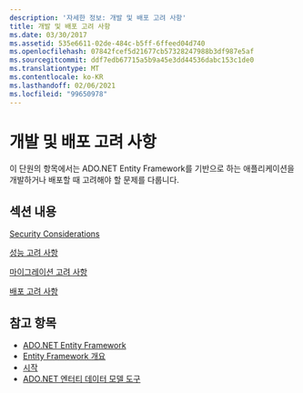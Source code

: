```yaml
---
description: '자세한 정보: 개발 및 배포 고려 사항'
title: 개발 및 배포 고려 사항
ms.date: 03/30/2017
ms.assetid: 535e6611-02de-484c-b5ff-6ffeed04d740
ms.openlocfilehash: 07842fcef5d21677cb57328247988b3df987e5af
ms.sourcegitcommit: ddf7edb67715a5b9a45e3dd44536dabc153c1de0
ms.translationtype: MT
ms.contentlocale: ko-KR
ms.lasthandoff: 02/06/2021
ms.locfileid: "99650978"
---
```

# <a name="development-and-deployment-considerations"></a>개발 및 배포 고려 사항

이 단원의 항목에서는 ADO.NET Entity Framework를 기반으로 하는 애플리케이션을 개발하거나 배포할 때 고려해야 할 문제를 다룹니다.  
  
## <a name="in-this-section"></a>섹션 내용  

 [Security Considerations](security-considerations.md)  
  
 [성능 고려 사항](performance-considerations.md)  
  
 [마이그레이션 고려 사항](migration-considerations.md)  
  
 [배포 고려 사항](deployment-considerations.md)  
  
## <a name="see-also"></a>참고 항목

- [ADO.NET Entity Framework](index.md)
- [Entity Framework 개요](overview.md)
- [시작](getting-started.md)
- [ADO.NET 엔터티 데이터 모델 도구](/previous-versions/dotnet/netframework-4.0/bb399249(v=vs.100))
